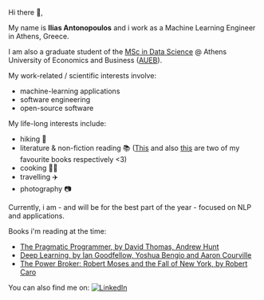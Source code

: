 
Hi there 👋,

My name is **Ilias Antonopoulos** and i work as a Machine Learning Engineer in Athens, Greece.

I am also a graduate student of the [MSc in Data Science](https://datascience.aueb.gr/) @ Athens University of Economics and Business ([AUEB](https://www.aueb.gr/en)).

My work-related / scientific interests involve:
- machine-learning applications
- software engineering
- open-source software

My life-long interests include:
- hiking :hiking_boot:
- literature & non-fiction reading :books: ([This](https://en.wikipedia.org/wiki/A_Brief_History_of_Seven_Killings) and also [this](https://en.wikipedia.org/wiki/Why_Nations_Fail) are two of my favourite books respectively <3)
- cooking :man_cook:
- travelling :airplane: 
- photography :camera:

Currently, i am - and will be for the best part of the year - focused on NLP and applications.

Books i'm reading at the time:
- [The Pragmatic Programmer, by David Thomas, Andrew Hunt](https://pragprog.com/titles/tpp20/the-pragmatic-programmer-20th-anniversary-edition/)
- [Deep Learning, by Ian Goodfellow, Yoshua Bengio and Aaron Courville](https://www.amazon.com/Deep-Learning-Adaptive-Computation-Machine/dp/0262035618)
- [The Power Broker: Robert Moses and the Fall of New York, by Robert Caro](https://en.wikipedia.org/wiki/The_Power_Broker)

You can also find me on: [![LinkedIn][1.1]][1]

<!-- Icons -->
[1.1]: https://raw.githubusercontent.com/MartinHeinz/MartinHeinz/master/linkedin-3-16.png (LinkedIn icon without padding)

<!-- Links to your social media accounts -->
[1]: https://www.linkedin.com/in/ilias-ant/

<!--
**ilias-ant/ilias-ant** is a ✨ _special_ ✨ repository because its `README.md` (this file) appears on your GitHub profile.

Here are some ideas to get you started:

- 🔭 I’m currently working on ...
- 🌱 I’m currently learning ...
- 👯 I’m looking to collaborate on ...
- 🤔 I’m looking for help with ...
- 💬 Ask me about ...
- 📫 How to reach me: ...
- 😄 Pronouns: ...
- ⚡ Fun fact: ...
-->
